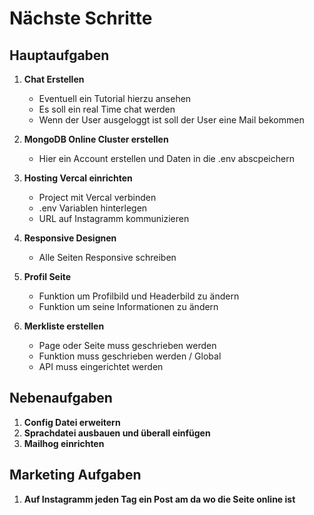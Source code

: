 # Nächste Schritte

## Hauptaufgaben

1. **Chat Erstellen**

   - Eventuell ein Tutorial hierzu ansehen
   - Es soll ein real Time chat werden
   - Wenn der User ausgeloggt ist soll der User eine Mail bekommen

2. **MongoDB Online Cluster erstellen**

   - Hier ein Account erstellen und Daten in die .env abscpeichern

3. **Hosting Vercal einrichten**

   - Project mit Vercal verbinden
   - .env Variablen hinterlegen
   - URL auf Instagramm kommunizieren

4. **Responsive Designen**

   - Alle Seiten Responsive schreiben

5. **Profil Seite**

   - Funktion um Profilbild und Headerbild zu ändern
   - Funktion um seine Informationen zu ändern

6. **Merkliste erstellen**

   - Page oder Seite muss geschrieben werden
   - Funktion muss geschrieben werden / Global
   - API muss eingerichtet werden

## Nebenaufgaben

1. **Config Datei erweitern**
2. **Sprachdatei ausbauen und überall einfügen**
3. **Mailhog einrichten**

## Marketing Aufgaben

1. **Auf Instagramm jeden Tag ein Post am da wo die Seite online ist**
